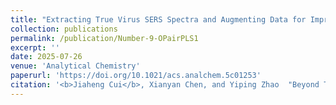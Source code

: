 ```yaml
---
title: "Extracting True Virus SERS Spectra and Augmenting Data for Improved Virus Classification and Quantification"
collection: publications
permalink: /publication/Number-9-OPairPLS1
excerpt: ''
date: 2025-07-26
venue: 'Analytical Chemistry'
paperurl: 'https://doi.org/10.1021/acs.analchem.5c01253'
citation: '<b>Jiaheng Cui</b>, Xianyan Chen, and Yiping Zhao  "Beyond Traditional airPLS: Improved Baseline Removal in SERS with Parameter-Focused Optimization and Prediction", Analytical Chemistry Article ASAP DOI: 10.1021/acs.analchem.5c01253'
---
```


